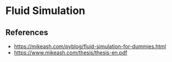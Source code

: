 # Fluid Simulation

[//]: # ()
[//]: # (See example here: https://dustindiazlopez.github.io/fluid-sim/docs/)

[//]: # ()

## References

- https://mikeash.com/pyblog/fluid-simulation-for-dummies.html
- https://www.mikeash.com/thesis/thesis-en.pdf

